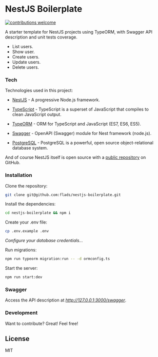 # NestJS Boilerplate

[![contributions welcome](https://img.shields.io/badge/contributions-welcome-brightgreen.svg?style=flat)](https://github.com/flads/nestjs-boilerplate/pulls)

A starter template for NestJS projects using TypeORM, with Swagger API description and unit tests coverage.

  - List users.
  - Show user.
  - Create users.
  - Update users.
  - Delete users.

### Tech

Technologies used in this project:

* [NestJS](https://github.com/nestjs/nest) - A progressive Node.js framework.
* [TypeScript](https://github.com/microsoft/TypeScript) - TypeScript is a superset of JavaScript that compiles to clean JavaScript output.
* [TypeORM](https://github.com/typeorm/typeorm) - ORM for TypeScript and JavaScript (ES7, ES6, ES5).

* [Swagger](https://github.com/nestjs/swagger) - OpenAPI (Swagger) module for Nest framework (node.js).
* [PostgreSQL](https://github.com/postgres/postgres) - PostgreSQL is a powerful, open source object-relational database system.

And of course NestJS itself is open source with a [public repository](https://github.com/flads/nestjs-boilerplate) on GitHub.

### Installation

Clone the repository:
```sh
git clone git@github.com:flads/nestjs-boilerplate.git
```

Install the dependencies:

```sh
cd nestjs-boilerplate && npm i
```

Create your .env file:

```sh
cp .env.example .env
```

*Configure your database credentials...*

Run migrations:

```sh
npm run typeorm migration:run -- -d ormconfig.ts
```

Start the server:

```sh
npm run start:dev
```

### Swagger
Access the API description at *http://127.0.0.1:3000/swagger*.

### Development

Want to contribute? Great!
Feel free!

License
----

MIT